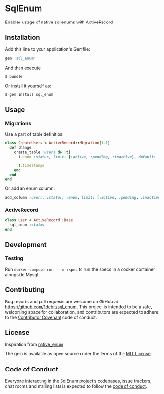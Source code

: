 # SqlEnum

Enables usage of native sql enums with ActiveRecord

## Installation

Add this line to your application's Gemfile:

```ruby
gem 'sql_enum'
```

And then execute:

    $ bundle

Or install it yourself as:

    $ gem install sql_enum

## Usage

### Migrations

Use a part of table definition:
```ruby
class CreateUsers < ActiveRecord::Migration[5.1]
  def change
    create_table :users do |t|
      t.enum :status, limit: [:active, :pending, :inactive], default: :active

      t.timestamps
    end
  end
end
```

Or add an enum column:
```ruby
add_column :users, :status, :enum, limit: [:active, :pending, :inactive], default: :active
```

### ActiveRecord

```ruby
class User < ActiveRecord::Base
  sql_enum :status
end
```

## Development

### Testing

Run `docker-compose run --rm rspec` to run the specs in a docker container alongside Mysql.

## Contributing

Bug reports and pull requests are welcome on GitHub at https://github.com/1debit/sql_enum. This project is intended to be a safe, welcoming space for collaboration, and contributors are expected to adhere to the [Contributor Covenant](http://contributor-covenant.org) code of conduct.

## License

Inspiration from [native_enum](https://github.com/iangreenleaf/native_enum)

The gem is available as open source under the terms of the [MIT License](https://opensource.org/licenses/MIT).

## Code of Conduct

Everyone interacting in the SqlEnum project’s codebases, issue trackers, chat rooms and mailing lists is expected to follow the [code of conduct](https://github.com/1debit/sql_enum/blob/master/CODE_OF_CONDUCT.md).
